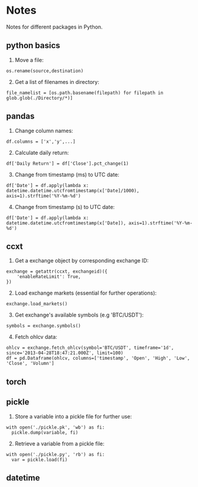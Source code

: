 # Notes
Notes for different packages in Python.

## python basics
1. Move a file:
```
os.rename(source,destination)
```
2. Get a list of filenames in directory:
```
file_namelist = [os.path.basename(filepath) for filepath in glob.glob(./Directory/*)]
```
## pandas
1. Change column names:
```
df.columns = ['x','y',...]
```
2. Calculate daily return:
```
df['Daily Return'] = df['Close'].pct_change(1)
```
3. Change from timestamp (ms) to UTC date:
```
df['Date'] = df.apply(lambda x: datetime.datetime.utcfromtimestamp(x['Date]/1000), axis=1).strftime('%Y-%m-%d')
```
4. Change from timestamp (s) to UTC date:
```
df['Date'] = df.apply(lambda x: datetime.datetime.utcfromtimestamp(x['Date]), axis=1).strftime('%Y-%m-%d')
```
## ccxt
1. Get a exchange object by corresponding exchange ID:
```
exchange = getattr(ccxt, exchangeid)({
    'enableRateLimit': True,
})
```
2. Load exchange markets (essential for further operations):
```
exchange.load_markets()
```
3. Get exchange's available symbols (e.g 'BTC/USDT'):
```
symbols = exchange.symbols()
```
4. Fetch ohlcv data:
```
ohlcv = exchange.fetch_ohlcv(symbol='BTC/USDT', timeframe='1d', since='2013-04-28T18:47:21.000Z', limit=100)
df = pd.Dataframe(ohlcv, columns=['timestamp', 'Open', 'High', 'Low', 'Close', 'Volumn']
```
## torch

## pickle
1. Store a variable into a pickle file for further use:
```
with open('./pickle.pk', 'wb') as fi:
  pickle.dump(variable, fi)
```
2. Retrieve a variable from a pickle file:
```
with open('./pickle.py', 'rb') as fi:
  var = pickle.load(fi)
```
## datetime
























